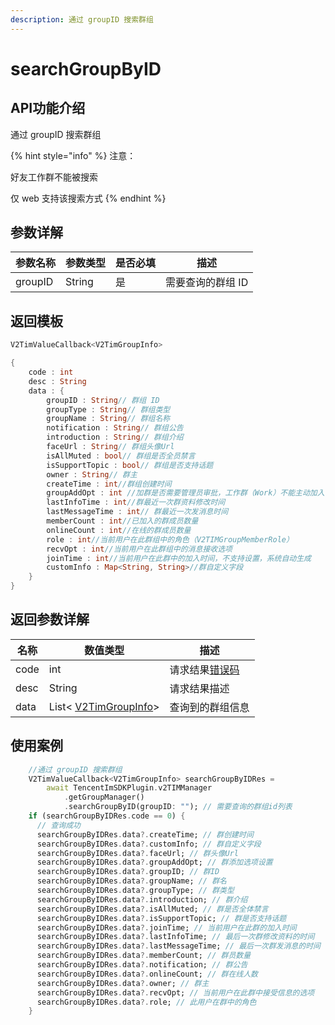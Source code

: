 ```yaml
---
description: 通过 groupID 搜索群组
---
```


# searchGroupByID

## API功能介绍

通过 groupID 搜索群组

{% hint style="info" %}
注意：

好友工作群不能被搜索

仅 web 支持该搜索方式
{% endhint %}

## 参数详解

| 参数名称    | 参数类型   | 是否必填 | 描述         |
| ------- | ------ | ---- | ---------- |
| groupID | String | 是    | 需要查询的群组 ID |

## 返回模板

```dart
V2TimValueCallback<V2TimGroupInfo>

{
    code : int
    desc : String
    data : {
        groupID : String// 群组 ID
        groupType : String// 群组类型
        groupName : String// 群组名称
        notification : String// 群组公告
        introduction : String// 群组介绍
        faceUrl : String// 群组头像Url
        isAllMuted : bool// 群组是否全员禁言
        isSupportTopic : bool// 群组是否支持话题
        owner : String// 群主
        createTime : int//群组创建时间
        groupAddOpt : int //加群是否需要管理员审批，工作群（Work）不能主动加入，不支持此设置项
        lastInfoTime : int//群最近一次群资料修改时间
        lastMessageTime : int// 群最近一次发消息时间
        memberCount : int//已加入的群成员数量
        onlineCount : int//在线的群成员数量
        role : int//当前用户在此群组中的角色（V2TIMGroupMemberRole）
        recvOpt : int//当前用户在此群组中的消息接收选项
        joinTime : int//当前用户在此群中的加入时间，不支持设置，系统自动生成
        customInfo : Map<String, String>//群自定义字段
    }
}
```

## 返回参数详解

| 名称   | 数值类型                                      | 描述                                                             |
| ---- | ----------------------------------------- | -------------------------------------------------------------- |
| code | int                                       | 请求结果[错误码](https://cloud.tencent.com/document/product/269/1671) |
| desc | String                                    | 请求结果描述                                                         |
| data | List< [V2TimGroupInfo](broken-reference)> | 查询到的群组信息                                                       |

## 使用案例  &#x20;

```dart
    //通过 groupID 搜索群组
    V2TimValueCallback<V2TimGroupInfo> searchGroupByIDRes =
        await TencentImSDKPlugin.v2TIMManager
            .getGroupManager()
            .searchGroupByID(groupID: ""); // 需要查询的群组id列表
    if (searchGroupByIDRes.code == 0) {
      // 查询成功
      searchGroupByIDRes.data?.createTime; // 群创建时间
      searchGroupByIDRes.data?.customInfo; // 群自定义字段
      searchGroupByIDRes.data?.faceUrl; // 群头像Url
      searchGroupByIDRes.data?.groupAddOpt; // 群添加选项设置
      searchGroupByIDRes.data?.groupID; // 群ID
      searchGroupByIDRes.data?.groupName; // 群名
      searchGroupByIDRes.data?.groupType; // 群类型
      searchGroupByIDRes.data?.introduction; // 群介绍
      searchGroupByIDRes.data?.isAllMuted; // 群是否全体禁言
      searchGroupByIDRes.data?.isSupportTopic; // 群是否支持话题
      searchGroupByIDRes.data?.joinTime; // 当前用户在此群的加入时间
      searchGroupByIDRes.data?.lastInfoTime; // 最后一次群修改资料的时间
      searchGroupByIDRes.data?.lastMessageTime; // 最后一次群发消息的时间
      searchGroupByIDRes.data?.memberCount; // 群员数量
      searchGroupByIDRes.data?.notification; // 群公告
      searchGroupByIDRes.data?.onlineCount; // 群在线人数
      searchGroupByIDRes.data?.owner; // 群主
      searchGroupByIDRes.data?.recvOpt; // 当前用户在此群中接受信息的选项
      searchGroupByIDRes.data?.role; // 此用户在群中的角色
    }

```
